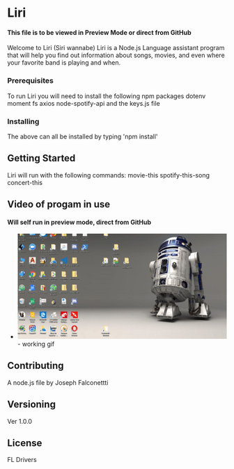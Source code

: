 # Liri  
#### This file is to be viewed in Preview Mode or direct from GitHub

Welcome to Liri (Siri wannabe)
Liri is a Node.js Language assistant program that will help you find out information about songs, movies, and even where your favorite band is playing and when.  

### Prerequisites
To run Liri you will need to install the following npm packages
dotenv
moment
fs
axios
node-spotify-api
and the keys.js file
### Installing
The above can all be installed by typing 'npm install'


## Getting Started
Liri will run with the following commands:
movie-this <movie name >
spotify-this-song <song name>
concert-this <band name>

## Video of progam in use

#### Will self run in preview mode, direct from GitHub

* ![](images/falconetti_vid.gif) - working gif


## Contributing
A node.js file by Joseph Falconettti
## Versioning
Ver 1.0.0

## License
FL Drivers  

